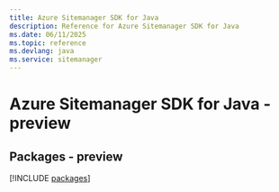 ```yaml
---
title: Azure Sitemanager SDK for Java
description: Reference for Azure Sitemanager SDK for Java
ms.date: 06/11/2025
ms.topic: reference
ms.devlang: java
ms.service: sitemanager
---
```

# Azure Sitemanager SDK for Java - preview
## Packages - preview
[!INCLUDE [packages](sitemanager-index.md)]